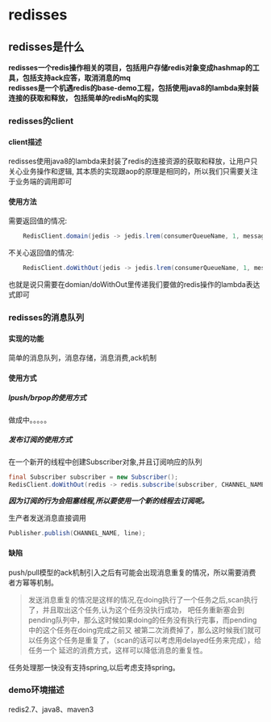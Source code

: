 
# redisses  

## redisses是什么  

**redisses一个redis操作相关的项目，包括用户存储redis对象变成hashmap的工具，包括支持ack应答，取消消息的mq**  
**redisses是一个机遇redis的base-demo工程，包括使用java8的lambda来封装连接的获取和释放，
包括简单的redisMq的实现**  

### redisses的client  

#### client描述  

redisses使用java8的lambda来封装了redis的连接资源的获取和释放，让用户只关心业务操作和逻辑,
其本质的实现跟aop的原理是相同的，所以我们只需要关注于业务端的调用即可  

#### 使用方法   

需要返回值的情况:  

```java  
    RedisClient.domain(jedis -> jedis.lrem(consumerQueueName, 1, message));
```  

不关心返回值的情况:  

```java  
    RedisClient.doWithOut(jedis -> jedis.lrem(consumerQueueName, 1, message));
```  


也就是说只需要在domian/doWithOut里传递我们要做的redis操作的lambda表达式即可  


### redisses的消息队列   
 
#### 实现的功能   

简单的消息队列，消息存储，消息消费,ack机制  

#### 使用方式  

##### lpush/brpop的使用方式  

做成中。。。。。

##### 发布订阅的使用方式  

在一个新开的线程中创建Subscriber对象,并且订阅响应的队列  

```java
final Subscriber subscriber = new Subscriber();
RedisClient.doWithOut(redis -> redis.subscribe(subscriber, CHANNEL_NAME));
```  

***因为订阅的行为会阻塞线程,所以要使用一个新的线程去订阅呢。***  

生产者发送消息直接调用  

```java
Publisher.publish(CHANNEL_NAME, line);
```

#### 缺陷  

push/pull模型的ack机制引入之后有可能会出现消息重复的情况，所以需要消费者方幂等机制。  

>发送消息重复的情况是这样的情况,在doing执行了一个任务之后,scan执行了，并且取出这个任务,认为这个任务没执行成功，
吧任务重新塞会到pending队列中，那么这时候如果doing的任务没有执行完事，而pending中的这个任务在doing完成之前又
被第二次消费掉了，那么这时候我们就可以任务这个任务是重复了，（scan的话可以考虑用delayed任务来完成），给任务一个
延迟的消费方式，这样可以降低消息的重复性。  

任务处理那一快没有支持spring,以后考虑支持spring。  


### demo环境描述  

redis2.7、java8、maven3
